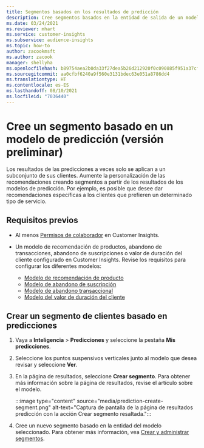 ```yaml
---
title: Segmentos basados en los resultados de predicción
description: Cree segmentos basados en la entidad de salida de un modelo predicción.
ms.date: 03/24/2021
ms.reviewer: mhart
ms.service: customer-insights
ms.subservice: audience-insights
ms.topic: how-to
author: zacookmsft
ms.author: zacook
manager: shellyha
ms.openlocfilehash: b89754aea2b0da33f27dea5b26d212920f0c090885f951a37cf42ff11c7b6e93
ms.sourcegitcommit: aa0cfbf6240a9f560e3131bdec63e051a8786dd4
ms.translationtype: HT
ms.contentlocale: es-ES
ms.lasthandoff: 08/10/2021
ms.locfileid: "7036440"
---
```

# <a name="create-a-segment-based-on-a-prediction-model-preview"></a>Cree un segmento basado en un modelo de predicción (versión preliminar)

Los resultados de las predicciones a veces solo se aplican a un subconjunto de sus clientes. Aumente la personalización de las recomendaciones creando segmentos a partir de los resultados de los modelos de predicción. Por ejemplo, es posible que desee dar recomendaciones específicas a los clientes que prefieren un determinado tipo de servicio. 

## <a name="prerequisites"></a>Requisitos previos

- Al menos [Permisos de colaborador](permissions.md) en Customer Insights.

- Un modelo de recomendación de productos, abandono de transacciones, abandono de suscripciones o valor de duración del cliente configurado en Customer Insights. Revise los requisitos para configurar los diferentes modelos:

  - [Modelo de recomendación de producto](predict-product-recommendation.md)
  - [Modelo de abandono de suscripción](predict-subscription-churn.md)
  - [Modelo de abandono transaccional](predict-transactional-churn.md)
  - [Modelo del valor de duración del cliente](predict-customer-lifetime-value.md)

## <a name="create-a-customer-segment-based-on-predictions"></a>Crear un segmento de clientes basado en predicciones

1. Vaya a **Inteligencia** > **Predicciones** y seleccione la pestaña **Mis predicciones**.

1. Seleccione los puntos suspensivos verticales junto al modelo que desea revisar y seleccione **Ver**.

1. En la página de resultados, seleccione **Crear segmento**. Para obtener más información sobre la página de resultados, revise el artículo sobre el modelo.

   :::image type="content" source="media/prediction-create-segment.png" alt-text="Captura de pantalla de la página de resultados predicción con la acción Crear segmento resaltada.":::

1. Cree un nuevo segmento basado en la entidad del modelo seleccionado. Para obtener más información, vea [Crear y administrar segmentos](segments.md).